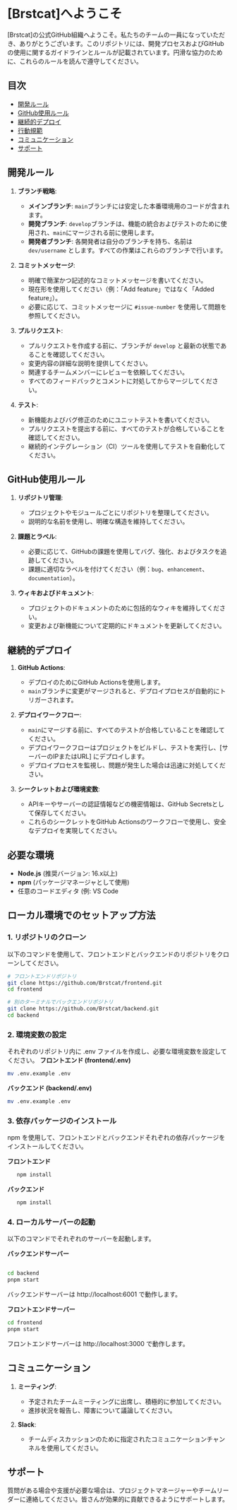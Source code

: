 
# [Brstcat]へようこそ

[Brstcat]の公式GitHub組織へようこそ。私たちのチームの一員になっていただき、ありがとうございます。このリポジトリには、開発プロセスおよびGitHubの使用に関するガイドラインとルールが記載されています。円滑な協力のために、これらのルールを読んで遵守してください。

## 目次

- [開発ルール](#開発ルール)
- [GitHub使用ルール](#github使用ルール)
- [継続的デプロイ](#継続的デプロイ)
- [行動規範](#行動規範)
- [コミュニケーション](#コミュニケーション)
- [サポート](#サポート)

## 開発ルール

1. **ブランチ戦略**:
   - **メインブランチ**: `main`ブランチには安定した本番環境用のコードが含まれます。
   - **開発ブランチ**: `develop`ブランチは、機能の統合およびテストのために使用され、`main`にマージされる前に使用します。
   - **開発者ブランチ**: 各開発者は自分のブランチを持ち、名前は `dev/username` とします。すべての作業はこれらのブランチで行います。

2. **コミットメッセージ**:
   - 明確で簡潔かつ記述的なコミットメッセージを書いてください。
   - 現在形を使用してください（例：「Add feature」ではなく「Added feature」）。
   - 必要に応じて、コミットメッセージに `#issue-number` を使用して問題を参照してください。

3. **プルリクエスト**:
   - プルリクエストを作成する前に、ブランチが `develop` と最新の状態であることを確認してください。
   - 変更内容の詳細な説明を提供してください。
   - 関連するチームメンバーにレビューを依頼してください。
   - すべてのフィードバックとコメントに対処してからマージしてください。

4. **テスト**:
   - 新機能およびバグ修正のためにユニットテストを書いてください。
   - プルリクエストを提出する前に、すべてのテストが合格していることを確認してください。
   - 継続的インテグレーション（CI）ツールを使用してテストを自動化してください。

## GitHub使用ルール

1. **リポジトリ管理**:
   - プロジェクトやモジュールごとにリポジトリを整理してください。
   - 説明的な名前を使用し、明確な構造を維持してください。

2. **課題とラベル**:
   - 必要に応じて、GitHubの課題を使用してバグ、強化、およびタスクを追跡してください。
   - 課題に適切なラベルを付けてください（例：`bug`、`enhancement`、`documentation`）。

3. **ウィキおよびドキュメント**:
   - プロジェクトのドキュメントのために包括的なウィキを維持してください。
   - 変更および新機能について定期的にドキュメントを更新してください。

## 継続的デプロイ

1. **GitHub Actions**:
   - デプロイのためにGitHub Actionsを使用します。
   - `main`ブランチに変更がマージされると、デプロイプロセスが自動的にトリガーされます。

2. **デプロイワークフロー**:
   - `main`にマージする前に、すべてのテストが合格していることを確認してください。
   - デプロイワークフローはプロジェクトをビルドし、テストを実行し、[サーバーのIPまたはURL] にデプロイします。
   - デプロイプロセスを監視し、問題が発生した場合は迅速に対処してください。

3. **シークレットおよび環境変数**:
   - APIキーやサーバーの認証情報などの機密情報は、GitHub Secretsとして保存してください。
   - これらのシークレットをGitHub Actionsのワークフローで使用し、安全なデプロイを実現してください。


## 必要な環境

- **Node.js** (推奨バージョン: 16.x以上)
- **npm** (パッケージマネージャとして使用)
- 任意のコードエディタ (例: VS Code

## ローカル環境でのセットアップ方法

### 1. リポジトリのクローン

以下のコマンドを使用して、フロントエンドとバックエンドのリポジトリをクローンしてください。

```bash
# フロントエンドリポジトリ
git clone https://github.com/Brstcat/frontend.git
cd frontend

# 別のターミナルでバックエンドリポジトリ
git clone https://github.com/Brstcat/backend.git
cd backend

```

### 2. 環境変数の設定
それぞれのリポジトリ内に .env ファイルを作成し、必要な環境変数を設定してください。
**フロントエンド (frontend/.env)**

```bash
mv .env.example .env

```

**バックエンド (backend/.env)**

```bash
mv .env.example .env

```

### 3. 依存パッケージのインストール
npm を使用して、フロントエンドとバックエンドそれぞれの依存パッケージをインストールしてください。

**フロントエンド**
```bash
   npm install
```

**バックエンド**

```bash
   npm install
```

### 4. ローカルサーバーの起動
以下のコマンドでそれぞれのサーバーを起動します。

**バックエンドサーバー**
```bash

cd backend
pnpm start

```
バックエンドサーバーは http://localhost:6001 で動作します。

**フロントエンドサーバー**
```bash
cd frontend
pnpm start
```
フロントエンドサーバーは http://localhost:3000 で動作します。

## コミュニケーション

1. **ミーティング**:
   - 予定されたチームミーティングに出席し、積極的に参加してください。
   - 進捗状況を報告し、障害について議論してください。

2. **Slack**:
   - チームディスカッションのために指定されたコミュニケーションチャンネルを使用してください。

## サポート

質問がある場合や支援が必要な場合は、プロジェクトマネージャーやチームリーダーに連絡してください。皆さんが効果的に貢献できるようにサポートします。

